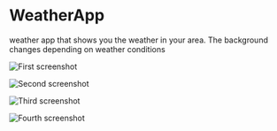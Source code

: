 # WeatherApp
weather app that shows you the weather in your area. The background changes depending on weather conditions

![First screenshot](https://github.com/vaniev1/WeatherApp/raw/main/shot1.png)

![Second screenshot](https://github.com/vaniev1/WeatherApp/raw/main/shot2.png)

![Third screenshot](https://github.com/vaniev1/WeatherApp/raw/main/shot3.png)

![Fourth screenshot](https://github.com/vaniev1/WeatherApp/raw/main/shot4.png)
